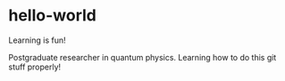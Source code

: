 # hello-world
Learning is fun!

Postgraduate researcher in quantum physics. Learning how to do this git stuff properly!
